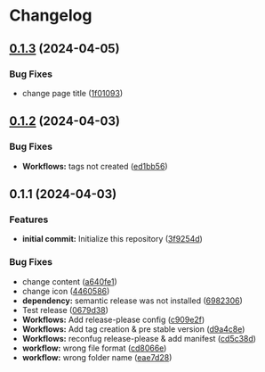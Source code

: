 # Changelog

## [0.1.3](https://github.com/Irimold/react-testing/compare/v0.1.2...v0.1.3) (2024-04-05)


### Bug Fixes

* change page title ([1f01093](https://github.com/Irimold/react-testing/commit/1f0109365be6eb00c50b2facd24fec9be1e747c1))

## [0.1.2](https://github.com/Irimold/react-testing/compare/v0.1.1...v0.1.2) (2024-04-03)


### Bug Fixes

* **Workflows:** tags not created ([ed1bb56](https://github.com/Irimold/react-testing/commit/ed1bb563a797370cdfbffd360234980a26fd3f5a))

## 0.1.1 (2024-04-03)


### Features

* **initial commit:** Initialize this repository ([3f9254d](https://github.com/Irimold/react-testing/commit/3f9254db2b2dc22b90b691a31baa4fdd89f9705a))


### Bug Fixes

* change content ([a640fe1](https://github.com/Irimold/react-testing/commit/a640fe1fe55136730da83b679fde2132d6946485))
* change icon ([4460586](https://github.com/Irimold/react-testing/commit/446058655905c677d827f90d4b812bed8af15a5e))
* **dependency:** semantic release was not installed ([6982306](https://github.com/Irimold/react-testing/commit/698230695882fc1d77d9871615b60e596b29d8fb))
* Test release ([0679d38](https://github.com/Irimold/react-testing/commit/0679d382d489ba5636e24897edb40743be2c6171))
* **Workflows:** Add release-please config ([c909e2f](https://github.com/Irimold/react-testing/commit/c909e2f08ad80f1ee9c572689acde0b4b6bc2232))
* **Workflows:** Add tag creation & pre stable version ([d9a4c8e](https://github.com/Irimold/react-testing/commit/d9a4c8e983ff3f7f5e57e5b411c19849eca75cbd))
* **Workflows:** reconfug release-please & add manifest ([cd5c38d](https://github.com/Irimold/react-testing/commit/cd5c38dc7a335180be3aa0b93b4b7e09c6db6855))
* **workflow:** wrong file format ([cd8066e](https://github.com/Irimold/react-testing/commit/cd8066e5fcee9a69366cf506916c787311430f21))
* **workflow:** wrong folder name ([eae7d28](https://github.com/Irimold/react-testing/commit/eae7d28bd2af78dfa8de3a28bd8dc91af80b081f))
